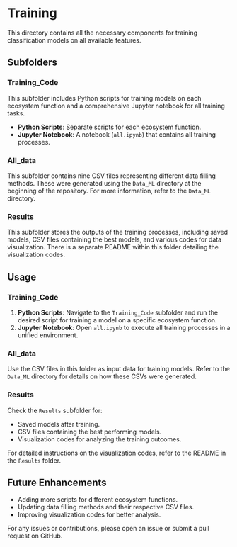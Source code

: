 # Training

This directory contains all the necessary components for training classification models on all available features. 

## Subfolders

### Training_Code
This subfolder includes Python scripts for training models on each ecosystem function and a comprehensive Jupyter notebook for all training tasks.

- **Python Scripts**: Separate scripts for each ecosystem function.
- **Jupyter Notebook**: A notebook (`all.ipynb`) that contains all training processes.

### All_data
This subfolder contains nine CSV files representing different data filling methods. These were generated using the `Data_ML` directory at the beginning of the repository. For more information, refer to the `Data_ML` directory.

### Results
This subfolder stores the outputs of the training processes, including saved models, CSV files containing the best models, and various codes for data visualization. There is a separate README within this folder detailing the visualization codes.

## Usage

### Training_Code
1. **Python Scripts**: Navigate to the `Training_Code` subfolder and run the desired script for training a model on a specific ecosystem function.
2. **Jupyter Notebook**: Open `all.ipynb` to execute all training processes in a unified environment.

### All_data
Use the CSV files in this folder as input data for training models. Refer to the `Data_ML` directory for details on how these CSVs were generated.

### Results
Check the `Results` subfolder for:
- Saved models after training.
- CSV files containing the best performing models.
- Visualization codes for analyzing the training outcomes.

For detailed instructions on the visualization codes, refer to the README in the `Results` folder.

## Future Enhancements
- Adding more scripts for different ecosystem functions.
- Updating data filling methods and their respective CSV files.
- Improving visualization codes for better analysis.

For any issues or contributions, please open an issue or submit a pull request on GitHub.
